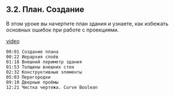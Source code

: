 ## 3.2. План. Создание

В этом уроке вы начертите план здания и узнаете, как избежать основных ошибок при работе с проекциями.

[video](https://player.softculture.cc/embed/online/RHN/RHN_72.15.06_L3-2_Outline_of_the_Plan)

``` chapters
00:01 Создание плана
00:22 Иерархия слоёв
01:18 Внешний периметр здания
01:53 Толщины внешних стен
02:32 Конструктивные элементы
05:03 Перегородки
09:10 Дверные проёмы
12:21 Чистка чертежа. Curve Boolean
```